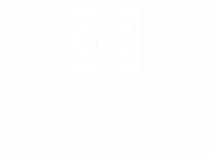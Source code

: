 <div align="center" style="display: flex; flex-direction: column; justify-content: center; align-items: center; height: 100vh;">
    <img  width="160" src="https://github.com/azedeveloper/NanoCode/blob/main/src-tauri/icons/128x128@2x.png" alt="NanoCode logo" class="scaled-image">
    <h1 style="color: white; " class="white-text scaled-text">NanoCode</h1>
    <h2 style="color: white; " class="white-text scaled-text">Minimalistic, Open-Source and Light-weight code editor</h2>
</div>

![](https://i.ibb.co/YL1DWSs/image.png)

### Information:


It was made by [AzE](https://azedev.net/) (me) 👋

Using [Tauri](https://tauri.app/), [JavaScript](https://javascript.com) and the [CodeMirror Library](https://codemirror.net/). 📝

I recommend checking out the [documentation](https://azedev.gitbook.io/nanocode) before using it! 📖


### Download Instructions:

- Go to the [website](https://azedeveloper.github.io/NanoCode)
- Click the "Download" button.
- Download and Run the MSI file.
- Follow the install instructions.
- You now have NanoCode installed on your system! 

### Features:

- Open and Save files with CTRL + O and CTRL + S.
- Syntax Highlighting and a cool theme with the CodeMirror library.
- The app is only 8.5mb at the moment!


### Checklist:

NanoCode is not close to being finished yet, these are the stuff that I'm working on:

- [X] A File Explorer
- [ ] LSP Support
- [ ] Custom Themes and a Theme Maker
- [ ] An in-built Terminal
- [ ] Better developer experience such as shortcuts and stuff.

You can always DM me on Discord if you have any ideas: **@albin_ze**.

### Donations:

NanoCode is and always will remain free of charge, but if you are willing to donate you can do so on my paypal:

![](https://i.ibb.co/cyxrYdW/money-payment-paypal-icon-icon.png)

[paypal.me/azedev](https://paypal.me/azedev)


